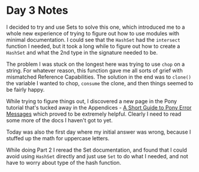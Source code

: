 # Day 3 Notes

I decided to try and use Sets to solve this one, which introduced me to
a whole new experience of trying to figure out how to use modules with
minimal documentation. I could see that the `HashSet` had the  `intersect`
function I needed, but it took a long while to figure out how to create
a `HashSet` and what the 2nd type in the signature needed to be.

The problem I was stuck on the longest here was trying to use `chop` on
a string. For whatever reason, this function gave me all sorts of grief
with mismatched Reference Capabilities. The solution in the end was to
`clone()` the variable I wanted to chop, `consume` the clone, and then
things seemed to be fairly happy.

While trying to figure things out, I discovered a new page in the Pony
tutorial that's tucked away in the Appendices -
[A Short Guide to Pony Error Messages](https://tutorial.ponylang.io/appendices/error-messages.html)
which proved to be extremely helpful. Clearly I need to read some more
of the docs I haven't got to yet.

Today was also the first day where my initial answer was wrong, because
I stuffed up the math for uppercase letters.

While doing Part 2 I reread the Set documentation, and found that I could
avoid using `HashSet` directly and just use `Set` to do what I needed, and
not have to worry about type of the hash function.